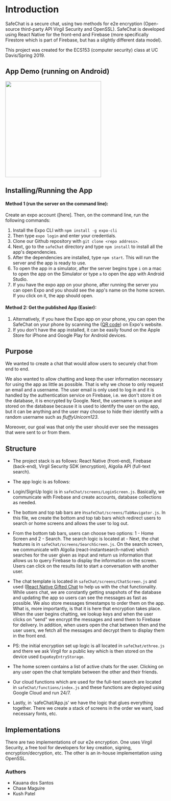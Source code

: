# Introduction
SafeChat is a secure chat, using two methods for e2e encryption (Open-source third-party API Virgil Security and OpenSSL). SafeChat is developed using React Native for the front-end and Firebase (more specifically Firestore which is part of Firebase, but has a slightly different data model).

This project was created for the ECS153 (computer security) class at UC Davis/Spring 2019.

## App Demo (running on Android)

<img src="safeChat/assets/images/appdemo.gif" width="300">

## Installing/Running the App

#### Method 1 (run the server on the command line):

Create an expo account ([here]. Then, on the command line, run the following commands:

1. Install the Expo CLI with `npm install -g expo-cli`
2. Then type `expo login` and enter your credentials.
3. Clone our Github repository with `git clone <repo address>`.
3. Next, go to the `safeChat` directory and type `npm install` to install all the app's dependencies.
4. After the dependencies are installed, type `npm start`. This will run the server and the app is ready to use.
5. To open the app in a simulator, after the server begins type `i` on a mac to open the app on the Simulator or type `a` to open the app with Android Studio.
6. If you have the expo app on your phone, after running the server you can open Expo and you should see the app's name on the home screen. If you click on it, the app should open. 

#### Method 2: Get the published App (Easier):
1. Alternatively, if you have the Expo app on your phone, you can open the SafeChat on your phone by scanning the ([QR code](https://expo.io/@kauana/safeChat)) on Expo's website.
2. If you don't have the app installed, it can be easily found on the Apple Store for iPhone and Google Play for Android devices.

## Purpose
We wanted to create a chat that would allow users to securely chat from end to end. 

We also wanted to allow chatting and keep the user information necessary for using the app as little as possible. That is why we chose to only request an email and a username. The user email is only used to log in and it is handled by the authentication service on Firebase, i.e. we don't store it on the database, it is encrypted by Google. Next, the username is unique and stored on the database because it is used to identify the user on the app, but it can be anything and the user may choose to hide their identify with a random username such as *fluffyUnicorn123*.

Moreover, our goal was that only the user should ever see the messages that were sent to or from them.

## Structure
- The project stack is as follows: React Native (front-end), Firebase (back-end), Virgil Security SDK (encryption), Algolia API (full-text search).

- The app logic is as follows:
 - Login/SignUp logic is in `safeChat/screens/LoginScreen.js`. Basically, we communicate with Firebase and create accounts, database collections as needed.

- The bottom and top tab bars are in`safeChat/screens/TabNavigator.js`. In this file, we create the bottom and top tab bars which redirect users to search or home screens and allows the user to log out.

- From the bottom tab bars, users can choose two options: 1 - Home Screen and 2 - Search. The search logic is located at - Next, the chat features is in `safeChat/screens/SearchScreen.js`. On the search screen, we communicate with Algolia (react-instantsearch-native) which searches for the user given as input and return us information that allows us to query Firebase to display the information on the screen. Users can click on the results list to start a conversation with another user.

- The chat template is located in `safeChat/screens/ChatScreen.js` and used ([React Native Gifted Chat](https://github.com/FaridSafi/react-native-gifted-chat) to help us with the chat functionality. While users chat, we are constantly getting snapshots of the database and updating the app so users can see the messages as fast as possible. We also store messages timestamps to order them on the app. What is, more importantly, is that it is here that encryption takes place. When the user begins chatting, we lookup keys and when the user clicks on "send" we encrypt the messages and send them to Firebase for delivery. In addition, when users open the chat between then and the user users, we fetch all the messages and decrypt them to display them in the front end. 

- PS: the initial encryption set up logic is all located in `safeChat/ethree.js` and there we ask Virgil for a public key which is then stored on the device used `ExpoKeyEntryStorage`. 

- The home screen contains a list of active chats for the user. Clicking on any user open the chat template between the other and their friends. 

- Our cloud functions which are used for the full-text search are located in `safeChat/functions/index.js` and these functions are deployed using Google Cloud and run 24/7.

- Lastly, in `safeChat/App.js' we have the logic that glues everything together. There we create a stack of screens in the order we want, load necessary fonts, etc.

## Implementations
There are two implementations of our e2e encryption. One uses Virgil Security, a free tool for developers for key creation, signing, encryption/decryption, etc.
The other is an in-house implementation using OpenSSL.

### Authors
- Kauana dos Santos
- Chase Maguire
- Kush Patel
